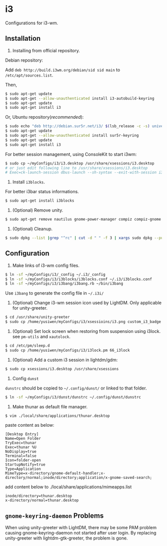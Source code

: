 i3
==

Configurations for i3-wm.

Installation
------------

1. Installing from official repository.

  Debian repository:

  Add `deb http://build.i3wm.org/debian/sid sid main` to `/etc/apt/sources.list`.

  Then,
  ```sh
  $ sudo apt-get update
  $ sudo apt-get --allow-unauthenticated install i3-autobuild-keyring
  $ sudo apt-get update
  $ sudo apt-get install i3
  ```

  Or, Ubuntu repository(*recommended*):
  ```sh
  $ sudo echo "deb http://debian.sur5r.net/i3/ $(lsb_release -c -s) universe" >> /etc/apt/sources.list
  $ sudo apt-get update
  $ sudo apt-get --allow-unauthenticated install sur5r-keyring
  $ sudo apt-get update
  $ sudo apt-get install i3
  ```

  For better session management, using ConsoleKit to start i3wm:
  ```sh
  $ sudo cp ~/myConfigs/i3/i3.desktop /usr/share/xsessions/i3.desktop
  # or just edit following line to /usr/share/xsessions/i3.desktop
  # Exec=ck-launch-session dbus-launch --sh-syntax --exit-with-session i3
  ```

1. Install `i3blocks`.

  For better i3bar status informations.
  ```sh
  $ sudo apt-get install i3blocks
  ```

1. (Optional) Remove unity.
  ```sh
  $ sudo apt-get remove nautilus gnome-power-manager compiz compiz-gnome unity unity-* unity8* hud zeitgeist zeitgeist-core python-zeitgeist libzeitgeist* activity-log-manager-common gnome-control-center gnome-screenshot
  ```

1. (Optional) Cleanup.
  ```sh
  $ sudo dpkg --list |grep "^rc" | cut -d " " -f 3 | xargs sudo dpkg --purge
  ```

Configuration
-------------

1. Make links of i3-wm config files.
  ```sh
  $ ln -sf ~/myConfigs/i3/_config ~/.i3/_config
  $ ln -sf ~/myConfigs/i3/i3blocks/i3blocks.conf ~/.i3/i3blocks.conf
  $ ln -sf ~/myConfigs/i3/i3bang/i3bang.rb ~/bin/i3bang
  ```

  Use `i3bang` to generate the config file in `~/.i3i/`

1. (Optional) Change i3-wm session icon used by LightDM. Only applicable for unity-greeter.
  ```sh
  $ cd /usr/share/unity-greeter
  $ sudo cp /home/yusiwen/myConfigs/i3/xsessioins/i3.png custom_i3_badge.png
  ```

1. (Optional) Set lock screen when restoring from suspension using i3lock.
   see `pm-utils` and `xautolock`.
  ```sh
  $ cd /etc/pm/sleep.d
  $ sudo cp /home/yusiwen/myConfigs/i3/i3lock.pm 66_i3lock
  ```

1. (Optional) Add a custom i3 session in lightdm/gdm:
  ```sh
  $ sudo cp xsessions/i3.desktop /usr/share/xsessions
  ```

1. Config `dunst`

  `dunstrc` should be copied to `~/.config/dunst/` or linked to that folder.
  ```sh
  $ ln -sf ~/myConfigs/i3/dunst/dunstrc ~/.config/dunst/dunstrc
  ```

1. Make thunar as default file manager.
  ```sh
  $ vim ./local/share/applications/thunar.desktop
  ```

  paste content as below:
  ```text
  [Desktop Entry]
  Name=Open Folder
  TryExec=thunar
  Exec=thunar %U
  NoDisplay=true
  Terminal=false
  Icon=folder-open
  StartupNotify=true
  Type=Application
  MimeType=x-directory/gnome-default-handler;x-directory/normal;inode/directory;application/x-gnome-saved-search;
  ```

  add content below to ./local/share/applications/mimeapps.list

  ```text
  inode/directory=thunar.desktop
  x-directory/normal=thunar.desktop
  ```

`gnome-keyring-daemon` Problems
-----------------------------

When using unity-greeter with LightDM, there may be some PAM problem causing gnome-keyring-daemon not started after user login. By replacing unity-greeter with lightdm-gtk-greeter, the problem is gone.
